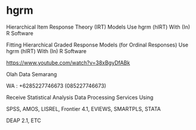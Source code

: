 # hgrm
Hierarchical Item Response Theory (IRT) Models Use hgrm (hIRT) With (In) R Software

Fitting Hierarchical Graded Response Models (for Ordinal Responses) Use hgrm (hIRT) With (In) R Software

https://www.youtube.com/watch?v=38xBgyDfABk

Olah Data Semarang

WA : +6285227746673 (085227746673)

Receive Statistical Analysis Data Processing Services Using

SPSS, AMOS, LISREL, Frontier 4.1, EVIEWS, SMARTPLS, STATA

DEAP 2.1, ETC
